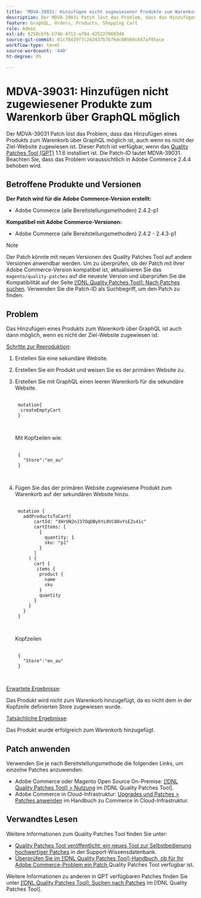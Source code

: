 ```yaml
---
title: 'MDVA-39031: Hinzufügen nicht zugewiesener Produkte zum Warenkorb über GraphQL möglich'
description: Der MDVA-39031 Patch löst das Problem, dass das Hinzufügen eines Produkts zum Warenkorb über GraphQL möglich ist, auch wenn es nicht der Ziel-Website zugewiesen ist. Dieser Patch ist verfügbar, wenn das [Quality Patches Tool (QPT)](https://experienceleague.adobe.com/de/docs/commerce-knowledge-base/kb/announcements/commerce-announcements/magento-quality-patches-released-new-tool-to-self-serve-quality-patches) 1.1.6 installiert ist. Die Patch-ID lautet MDVA-39031. Beachten Sie, dass das Problem voraussichtlich in Adobe Commerce 2.4.4 behoben wird.
feature: GraphQL, Orders, Products, Shopping Cart
role: Admin
exl-id: 6250c6f6-b74b-4713-a704-d252270693d4
source-git-commit: 81c78439f7c243437b7b76dc80560c847af95ace
workflow-type: tm+mt
source-wordcount: '440'
ht-degree: 0%

---
```


# MDVA-39031: Hinzufügen nicht zugewiesener Produkte zum Warenkorb über GraphQL möglich

Der MDVA-39031 Patch löst das Problem, dass das Hinzufügen eines Produkts zum Warenkorb über GraphQL möglich ist, auch wenn es nicht der Ziel-Website zugewiesen ist. Dieser Patch ist verfügbar, wenn das [Quality Patches Tool (QPT)](https://experienceleague.adobe.com/de/docs/commerce-knowledge-base/kb/announcements/commerce-announcements/magento-quality-patches-released-new-tool-to-self-serve-quality-patches) 1.1.6 installiert ist. Die Patch-ID lautet MDVA-39031. Beachten Sie, dass das Problem voraussichtlich in Adobe Commerce 2.4.4 behoben wird.

## Betroffene Produkte und Versionen

**Der Patch wird für die Adobe Commerce-Version erstellt:**

* Adobe Commerce (alle Bereitstellungsmethoden) 2.4.2-p1

**Kompatibel mit Adobe Commerce-Versionen:**

* Adobe Commerce (alle Bereitstellungsmethoden) 2.4.2 - 2.4.3-p1

>[!NOTE]
>
>Der Patch könnte mit neuen Versionen des Quality Patches Tool auf andere Versionen anwendbar werden. Um zu überprüfen, ob der Patch mit Ihrer Adobe Commerce-Version kompatibel ist, aktualisieren Sie das `magento/quality-patches` auf die neueste Version und überprüfen Sie die Kompatibilität auf der Seite [[!DNL Quality Patches Tool]: Nach Patches suchen](https://experienceleague.adobe.com/de/docs/commerce-knowledge-base/kb/announcements/commerce-announcements/magento-quality-patches-released-new-tool-to-self-serve-quality-patches). Verwenden Sie die Patch-ID als Suchbegriff, um den Patch zu finden.

## Problem

Das Hinzufügen eines Produkts zum Warenkorb über GraphQL ist auch dann möglich, wenn es nicht der Ziel-Website zugewiesen ist.

<u>Schritte zur Reproduktion</u>:

1. Erstellen Sie eine sekundäre Website.
1. Erstellen Sie ein Produkt und weisen Sie es der primären Website zu.
1. Erstellen Sie mit GraphQL einen leeren Warenkorb für die sekundäre Website.

   <pre>
    <code class="language-graphql">
    mutation&lbrace;
     createEmptyCart
    &rbrace;
    </code>
    </pre>

   Mit Kopfzeilen wie:

   <pre>
    <code class="language-graphql">
    &lbrace;
      "Store":"en_au"
    &rbrace;
    </code>
    </pre>

1. Fügen Sie das der primären Website zugewiesene Produkt zum Warenkorb auf der sekundären Website hinzu.

   <pre>
    <code class="language-graphql">
    mutation &lbrace;
      addProductsToCart(
          cartId: "XHrUN2nJ37OqDByhtL0VC8OxYsEZs41c"
          cartItems: &lbrack;
            &lbrace;
              quantity: 1
              sku: "p1"
            &rbrace;
          &rbrack;
        ) &lbrace;
          cart &lbrace;
           items &lbrace;
            product &lbrace;
              name
              sku
            &rbrace;
            quantity
          &rbrace;
        &rbrace;
      &rbrace;
    &rbrace;
    </code>
    </pre>

   Kopfzeilen

   <pre>
    <code class="language-graphql">
    &lbrace;
      "Store":"en_au"
    &rbrace;
    </code>
    </pre>

<u>Erwartete Ergebnisse</u>:

Das Produkt wird nicht zum Warenkorb hinzugefügt, da es nicht dem in der Kopfzeile definierten Store zugewiesen wurde.

<u>Tatsächliche Ergebnisse</u>:

Das Produkt wurde erfolgreich zum Warenkorb hinzugefügt.

## Patch anwenden

Verwenden Sie je nach Bereitstellungsmethode die folgenden Links, um einzelne Patches anzuwenden:

* Adobe Commerce oder Magento Open Source On-Premise: [[!DNL Quality Patches Tool] > Nutzung](/help/tools/quality-patches-tool/usage.md) im [!DNL Quality Patches Tool].
* Adobe Commerce in Cloud-Infrastruktur: [Upgrades und Patches > Patches anwenden](https://experienceleague.adobe.com/docs/commerce-cloud-service/user-guide/develop/upgrade/apply-patches.html?lang=de) im Handbuch zu Commerce in Cloud-Infrastruktur.

## Verwandtes Lesen

Weitere Informationen zum Quality Patches Tool finden Sie unter:

* [Quality Patches Tool veröffentlicht: ein neues Tool zur Selbstbedienung hochwertiger Patches](https://experienceleague.adobe.com/de/docs/commerce-knowledge-base/kb/announcements/commerce-announcements/magento-quality-patches-released-new-tool-to-self-serve-quality-patches) in der Support-Wissensdatenbank.
* [Überprüfen Sie im [!DNL Quality Patches Tool]-Handbuch, ob für Ihr Adobe Commerce-Problem ein Patch ](/help/tools/quality-patches-tool/patches-available-in-qpt/check-patch-for-magento-issue-with-magento-quality-patches.md) Quality Patches Tool verfügbar ist.

Weitere Informationen zu anderen in QPT verfügbaren Patches finden Sie unter [[!DNL Quality Patches Tool]: Suchen nach Patches](https://experienceleague.adobe.com/tools/commerce-quality-patches/index.html?lang=de) im [!DNL Quality Patches Tool].
